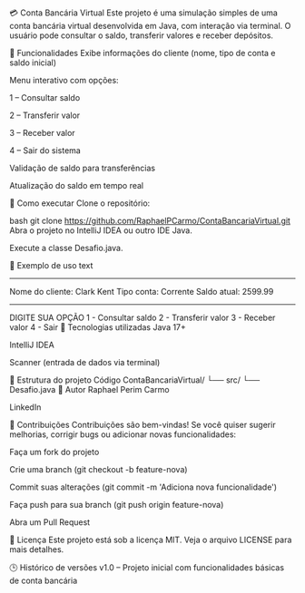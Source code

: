 💳 Conta Bancária Virtual
Este projeto é uma simulação simples de uma conta bancária virtual desenvolvida em Java, com interação via terminal. O usuário pode consultar o saldo, transferir valores e receber depósitos.

📌 Funcionalidades
Exibe informações do cliente (nome, tipo de conta e saldo inicial)

Menu interativo com opções:

1 – Consultar saldo

2 – Transferir valor

3 – Receber valor

4 – Sair do sistema

Validação de saldo para transferências

Atualização do saldo em tempo real

🧪 Como executar
Clone o repositório:

bash
git clone https://github.com/RaphaelPCarmo/ContaBancariaVirtual.git
Abra o projeto no IntelliJ IDEA ou outro IDE Java.

Execute a classe Desafio.java.

📎 Exemplo de uso
text
**************************

Nome do cliente: Clark Kent
Tipo conta: Corrente
Saldo atual: 2599.99

************************

DIGITE SUA OPÇÃO
1 - Consultar saldo
2 - Transferir valor
3 - Receber valor
4 - Sair
🚀 Tecnologias utilizadas
Java 17+

IntelliJ IDEA

Scanner (entrada de dados via terminal)

📁 Estrutura do projeto
Código
ContaBancariaVirtual/
└── src/
    └── Desafio.java
🧠 Autor
Raphael Perim Carmo

LinkedIn

🤝 Contribuições
Contribuições são bem-vindas! Se você quiser sugerir melhorias, corrigir bugs ou adicionar novas funcionalidades:

Faça um fork do projeto

Crie uma branch (git checkout -b feature-nova)

Commit suas alterações (git commit -m 'Adiciona nova funcionalidade')

Faça push para sua branch (git push origin feature-nova)

Abra um Pull Request

📜 Licença
Este projeto está sob a licença MIT. Veja o arquivo LICENSE para mais detalhes.

🕒 Histórico de versões
v1.0 – Projeto inicial com funcionalidades básicas de conta bancária
